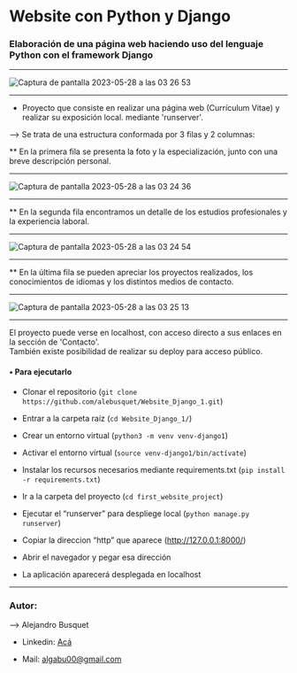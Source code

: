 # Website con Python y Django

### Elaboración de una página web haciendo uso del lenguaje Python con el framework Django
-----

![Captura de pantalla 2023-05-28 a las 03 26 53](https://github.com/alebusquet/Website_Django_1/assets/110254796/ae735cdc-6f7b-4c9f-b60b-da83b702373e)

-----

* Proyecto que consiste en realizar una página web (Currículum Vitae) y realizar su exposición local. mediante 'runserver'.

--> Se trata de una estructura conformada por 3 filas y 2 columnas:

** En la primera fila se presenta la foto y la especialización, junto con una breve descripción personal.

-----

![Captura de pantalla 2023-05-28 a las 03 24 36](https://github.com/alebusquet/Website_Django_1/assets/110254796/4f6c7bd1-adc6-4b6d-ba45-b23ba224cb6e)

-----

** En la segunda fila encontramos un detalle de los estudios profesionales y la experiencia laboral.

-----

![Captura de pantalla 2023-05-28 a las 03 24 54](https://github.com/alebusquet/Website_Django_1/assets/110254796/1180fb24-1bec-49c0-94df-cd269ca4ed52)

-----

** En la última fila se pueden apreciar los proyectos realizados, los conocimientos de idiomas y los distintos medios de contacto.

-----

![Captura de pantalla 2023-05-28 a las 03 25 13](https://github.com/alebusquet/Website_Django_1/assets/110254796/fce762d2-0065-414f-a908-0a7f80042d0d)

-----

El proyecto puede verse en localhost, con acceso directo a sus enlaces en la sección de 'Contacto'.<br>
También existe posibilidad de realizar su deploy para acceso público.

#### •	Para ejecutarlo

-	Clonar el repositorio (`git clone https://github.com/alebusquet/Website_Django_1.git`)

-	Entrar a la carpeta raíz (`cd Website_Django_1/`)

-	Crear un entorno virtual (`python3 -m venv venv-django1`)

-	Activar el entorno virtual (`source venv-django1/bin/actívate`)

-	Instalar los recursos necesarios mediante requirements.txt (`pip install -r requirements.txt`)

-	Ir a la carpeta del proyecto (`cd first_website_project`)

-	Ejecutar el “runserver” para despliege local (`python manage.py runserver`)

-	Copiar la direccion “http” que aparece (http://127.0.0.1:8000/)

-	Abrir el navegador y pegar esa dirección

-	La aplicación aparecerá desplegada en localhost

-------

### Autor:

--> Alejandro Busquet

* Linkedin: [Acá](https://www.linkedin.com/in/alejandro-busquet/ "Acá")

* Mail: <a href="mailto:algabu00@gmail.com" target="_blank">algabu00@gmail.com</a>

